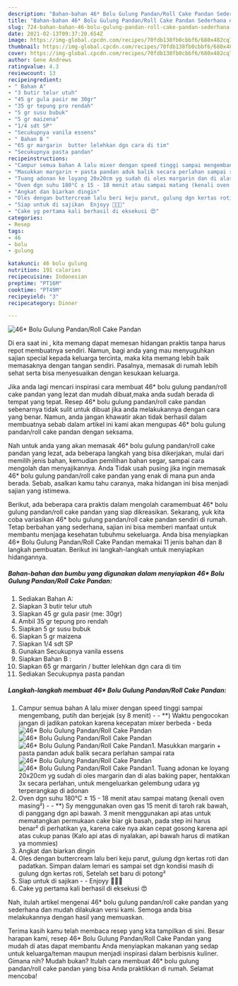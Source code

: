 ```yaml
---
description: "Bahan-bahan 46* Bolu Gulung Pandan/Roll Cake Pandan Sederhana dan Mudah Dibuat"
title: "Bahan-bahan 46* Bolu Gulung Pandan/Roll Cake Pandan Sederhana dan Mudah Dibuat"
slug: 724-bahan-bahan-46-bolu-gulung-pandan-roll-cake-pandan-sederhana-dan-mudah-dibuat
date: 2021-02-13T09:37:20.654Z
image: https://img-global.cpcdn.com/recipes/70fdb138fb0cbbf6/680x482cq70/46-bolu-gulung-pandanroll-cake-pandan-foto-resep-utama.jpg
thumbnail: https://img-global.cpcdn.com/recipes/70fdb138fb0cbbf6/680x482cq70/46-bolu-gulung-pandanroll-cake-pandan-foto-resep-utama.jpg
cover: https://img-global.cpcdn.com/recipes/70fdb138fb0cbbf6/680x482cq70/46-bolu-gulung-pandanroll-cake-pandan-foto-resep-utama.jpg
author: Gene Andrews
ratingvalue: 4.3
reviewcount: 13
recipeingredient:
- " Bahan A"
- "3 butir telur utuh"
- "45 gr gula pasir me 30gr"
- "35 gr tepung pro rendah"
- "5 gr susu bubuk"
- "5 gr maizena"
- "1/4 sdt SP"
- "Secukupnya vanila essens"
- " Bahan B "
- "65 gr margarin  butter lelehkan dgn cara di tim"
- "Secukupnya pasta pandan"
recipeinstructions:
- "Campur semua bahan A lalu mixer dengan speed tinggi sampai mengembang, putih dan berjejak (sy 8 menit)   **) Waktu pengocokan jangan di jadikan patokan karena kecepatan mixer berbeda - beda"
- "Masukkan margarin + pasta pandan aduk balik secara perlahan sampai rata"
- "Tuang adonan ke loyang 20x20cm yg sudah di oles margarin dan di alas baking paper, hentakkan 3x secara perlahan, untuk mengeluarkan gelembung udara yg terperangkap di adonan"
- "Oven dgn suhu 180°C ± 15 - 18 menit atau sampai matang (kenali oven masing²)  **) Sy menggunakan oven gas 15 menit di taroh rak bawah, di panggang dgn api bawah. 3 menit menggunakan api atas untuk mematangkan permukaan cake biar gk basah, pada step ini harus benar² di perhatikan ya, karena cake nya akan cepat gosong karena api atas cukup panas (Kalo api atas di nyalakan, api bawah harus di matikan ya mommies)"
- "Angkat dan biarkan dingin"
- "Oles dengan buttercream lalu beri keju parut, gulung dgn kertas roti dan padatkan. Simpan dalam lemari es sampai set dgn kondisi masih di gulung dgn kertas roti, Setelah set baru di potong²"
- "Siap untuk di sajikan  Enjoyy 👌🏻😋"
- "Cake yg pertama kali berhasil di eksekusi 😍"
categories:
- Resep
tags:
- 46
- bolu
- gulung

katakunci: 46 bolu gulung 
nutrition: 191 calories
recipecuisine: Indonesian
preptime: "PT16M"
cooktime: "PT49M"
recipeyield: "3"
recipecategory: Dinner

---
```



![46* Bolu Gulung Pandan/Roll Cake Pandan](https://img-global.cpcdn.com/recipes/70fdb138fb0cbbf6/680x482cq70/46-bolu-gulung-pandanroll-cake-pandan-foto-resep-utama.jpg)

Di era  saat ini , kita memang dapat memesan hidangan praktis tanpa harus repot membuatnya sendiri. Namun, bagi anda yang mau menyuguhkan sajian special kepada keluarga tercinta, maka kita memang lebih baik memasaknya dengan tangan sendiri. Pasalnya, memasak di rumah lebih sehat serta bisa menyesuaikan dengan kesukaan keluarga.

Jika anda lagi mencari inspirasi cara membuat 46* bolu gulung pandan/roll cake pandan yang lezat dan mudah dibuat,maka anda sudah berada di tempat yang tepat. Resep 46* bolu gulung pandan/roll cake pandan  sebenarnya tidak sulit untuk dibuat jika anda melakukannya dengan cara yang benar. Namun, anda jangan khawatir akan tidak berhasil dalam membuatnya 
sebab dalam artikel ini kami akan mengupas 46* bolu gulung pandan/roll cake pandan dengan seksama.  



Nah untuk anda yang akan memasak 46* bolu gulung pandan/roll cake pandan yang lezat, ada beberapa langkah yang bisa dikerjakan, mulai dari memilih jenis bahan, kemudian pemilihan bahan segar, sampai cara mengolah dan menyajikannya. Anda Tidak usah pusing jika ingin memasak 46* bolu gulung pandan/roll cake pandan yang enak di mana pun anda berada. Sebab, asalkan kamu  tahu caranya, maka hidangan ini bisa menjadi sajian yang istimewa.

Berikut, ada beberapa cara praktis  dalam mengolah caramembuat 46* bolu gulung pandan/roll cake pandan yang siap dikreasikan. Sekarang, yuk kita coba variasikan 46* bolu gulung pandan/roll cake pandan sendiri di rumah. Tetap berbahan yang sederhana, sajian ini bisa memberi manfaat untuk membantu menjaga kesehatan tubuhmu sekeluarga. Anda bisa menyiapkan 46* Bolu Gulung Pandan/Roll Cake Pandan memakai 11 jenis bahan dan 8 langkah pembuatan. Berikut ini langkah-langkah untuk menyiapkan hidangannya.

<!--inarticleads1-->

##### Bahan-bahan dan bumbu yang digunakan dalam menyiapkan 46* Bolu Gulung Pandan/Roll Cake Pandan:

1. Sediakan  Bahan A:
1. Siapkan 3 butir telur utuh
1. Siapkan 45 gr gula pasir (me: 30gr)
1. Ambil 35 gr tepung pro rendah
1. Siapkan 5 gr susu bubuk
1. Siapkan 5 gr maizena
1. Siapkan 1/4 sdt SP
1. Gunakan Secukupnya vanila essens
1. Siapkan  Bahan B :
1. Siapkan 65 gr margarin / butter lelehkan dgn cara di tim
1. Sediakan Secukupnya pasta pandan




<!--inarticleads2-->

##### Langkah-langkah membuat 46* Bolu Gulung Pandan/Roll Cake Pandan:

1. Campur semua bahan A lalu mixer dengan speed tinggi sampai mengembang, putih dan berjejak (sy 8 menit)  -  - **) Waktu pengocokan jangan di jadikan patokan karena kecepatan mixer berbeda - beda
<img src="https://img-global.cpcdn.com/steps/8932eb17ce3bcaa5/160x128cq70/46-bolu-gulung-pandanroll-cake-pandan-langkah-memasak-1-foto.jpg" alt="46* Bolu Gulung Pandan/Roll Cake Pandan"><img src="https://img-global.cpcdn.com/steps/2e6e107e2f7b2e6e/160x128cq70/46-bolu-gulung-pandanroll-cake-pandan-langkah-memasak-1-foto.jpg" alt="46* Bolu Gulung Pandan/Roll Cake Pandan"><img src="https://img-global.cpcdn.com/steps/cd10acdf14847e63/160x128cq70/46-bolu-gulung-pandanroll-cake-pandan-langkah-memasak-1-foto.jpg" alt="46* Bolu Gulung Pandan/Roll Cake Pandan">1. Masukkan margarin + pasta pandan aduk balik secara perlahan sampai rata
<img src="https://img-global.cpcdn.com/steps/570645bfe5f3bf96/160x128cq70/46-bolu-gulung-pandanroll-cake-pandan-langkah-memasak-2-foto.jpg" alt="46* Bolu Gulung Pandan/Roll Cake Pandan"><img src="https://img-global.cpcdn.com/steps/4ab2f6986bafbf98/160x128cq70/46-bolu-gulung-pandanroll-cake-pandan-langkah-memasak-2-foto.jpg" alt="46* Bolu Gulung Pandan/Roll Cake Pandan">1. Tuang adonan ke loyang 20x20cm yg sudah di oles margarin dan di alas baking paper, hentakkan 3x secara perlahan, untuk mengeluarkan gelembung udara yg terperangkap di adonan
1. Oven dgn suhu 180°C ± 15 - 18 menit atau sampai matang (kenali oven masing²) -  - **) Sy menggunakan oven gas 15 menit di taroh rak bawah, di panggang dgn api bawah. 3 menit menggunakan api atas untuk mematangkan permukaan cake biar gk basah, pada step ini harus benar² di perhatikan ya, karena cake nya akan cepat gosong karena api atas cukup panas (Kalo api atas di nyalakan, api bawah harus di matikan ya mommies)
1. Angkat dan biarkan dingin
1. Oles dengan buttercream lalu beri keju parut, gulung dgn kertas roti dan padatkan. Simpan dalam lemari es sampai set dgn kondisi masih di gulung dgn kertas roti, Setelah set baru di potong²
1. Siap untuk di sajikan -  - Enjoyy 👌🏻😋
1. Cake yg pertama kali berhasil di eksekusi 😍




Nah, itulah artikel mengenai  46* bolu gulung pandan/roll cake pandan  yang sederhana dan mudah dilakukan versi kami. Semoga anda bisa melakukannya dengan hasil yang memuaskan. 

Terima kasih kamu telah membaca resep yang kita tampilkan di sini. Besar harapan kami, resep  46* Bolu Gulung Pandan/Roll Cake Pandan yang mudah di atas dapat membantu Anda menyiapkan makanan yang sedap untuk keluarga/teman maupun menjadi inspirasi dalam berbisnis kuliner. Gimana nih? Mudah bukan? Itulah cara membuat 46* bolu gulung pandan/roll cake pandan yang bisa Anda praktikkan di rumah. Selamat mencoba!

